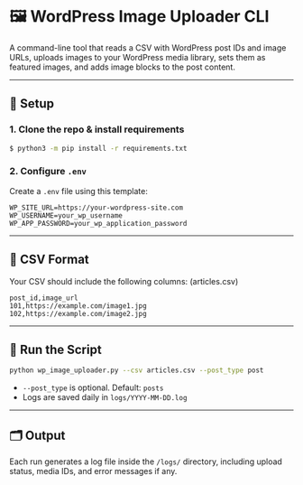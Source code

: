 # 🖼️ WordPress Image Uploader CLI

A command-line tool that reads a CSV with WordPress post IDs and image URLs, uploads images to your WordPress media library, sets them as featured images, and adds image blocks to the post content.

---

## 🔧 Setup

### 1. Clone the repo & install requirements

```bash
$ python3 -m pip install -r requirements.txt
```

### 2. Configure `.env`

Create a `.env` file using this template:

```env
WP_SITE_URL=https://your-wordpress-site.com
WP_USERNAME=your_wp_username
WP_APP_PASSWORD=your_wp_application_password
```

---

## 📄 CSV Format

Your CSV should include the following columns: (articles.csv)

```csv
post_id,image_url
101,https://example.com/image1.jpg
102,https://example.com/image2.jpg
```

---

## 🚀 Run the Script

```bash
python wp_image_uploader.py --csv articles.csv --post_type post
```

- `--post_type` is optional. Default: `posts`
- Logs are saved daily in `logs/YYYY-MM-DD.log`

---

## 🗂️ Output

Each run generates a log file inside the `/logs/` directory, including upload status, media IDs, and error messages if any.